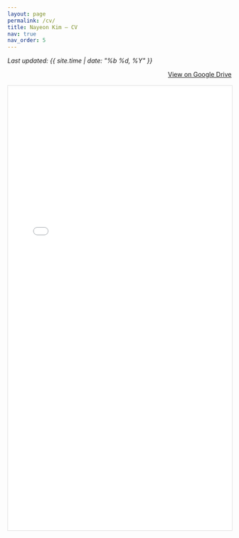 ```yaml
---
layout: page
permalink: /cv/
title: Nayeon Kim – CV
nav: true
nav_order: 5
---
```

<style>
  h1.post-title {
    display: none;
  }


  .cv-container {
    width: 100%;
    height: 1000px; 
    border: 1px solid #ddd;
    overflow: auto; 
    -webkit-overflow-scrolling: touch;
  }

  .cv-button-container {
    margin-bottom: 1rem;
    text-align: right;
  }
  
</style>

<!-- <h1>Nayeon Kim – CV</h1> -->

<p><em>Last updated: {{ site.time | date: "%b %d, %Y" }}</em></p>

<div class="cv-button-container">
  <a href="https://drive.google.com/file/d/1oKidZqt6bpsluqJHtWZM7Xa5NQfFaM_y/view?usp=drivesdk" target="_blank" class="btn z-depth-0" role="button">
    <i class="fas fa-file-pdf"></i> View on Google Drive
  </a>
</div>

<div class="cv-container">
  <iframe
    src="/assets/pdf/Nayeon_Kim_CV_250724.pdf#toolbar=0&navpanes=0&view=FitH"
    width="100%"
    height="100%"
    style="border: none;"
  ></iframe>
</div>
